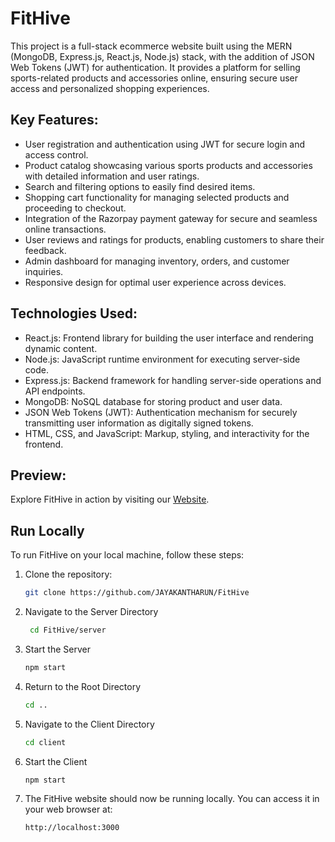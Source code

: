 
# FitHive

This project is a full-stack ecommerce website built using the MERN (MongoDB, Express.js, React.js, Node.js) stack, with the addition of JSON Web Tokens (JWT) for authentication. It provides a platform for selling sports-related products and accessories online, ensuring secure user access and personalized shopping experiences.

## Key Features:

- User registration and authentication using JWT for secure login and access control.
- Product catalog showcasing various sports products and accessories with detailed information and user ratings.
- Search and filtering options to easily find desired items.
- Shopping cart functionality for managing selected products and proceeding to checkout.
- Integration of the Razorpay payment gateway for secure and seamless online transactions.
- User reviews and ratings for products, enabling customers to share their feedback.
- Admin dashboard for managing inventory, orders, and customer inquiries.
- Responsive design for optimal user experience across devices.

## Technologies Used:
- React.js: Frontend library for building the user interface and rendering dynamic content.
- Node.js: JavaScript runtime environment for executing server-side code.
- Express.js: Backend framework for handling server-side operations and API endpoints.
- MongoDB: NoSQL database for storing product and user data.
- JSON Web Tokens (JWT): Authentication mechanism for securely transmitting user information as digitally signed tokens.
- HTML, CSS, and JavaScript: Markup, styling, and interactivity for the frontend.

## Preview:

Explore FitHive in action by visiting our [Website](https://fithive.vercel.app/).

## Run Locally

To run FitHive on your local machine, follow these steps:

1. Clone the repository:

   ```bash
   git clone https://github.com/JAYAKANTHARUN/FitHive

2. Navigate to the Server Directory
   ```bash
    cd FitHive/server
3. Start the Server
    ```bash
    npm start
4. Return to the Root Directory
    ```bash
   cd ..
5. Navigate to the Client Directory
    ```bash
    cd client
6. Start the Client 
    ```bash
    npm start
7. The FitHive website should now be running locally. You can access it in your web browser at:
    ```bash
    http://localhost:3000    
